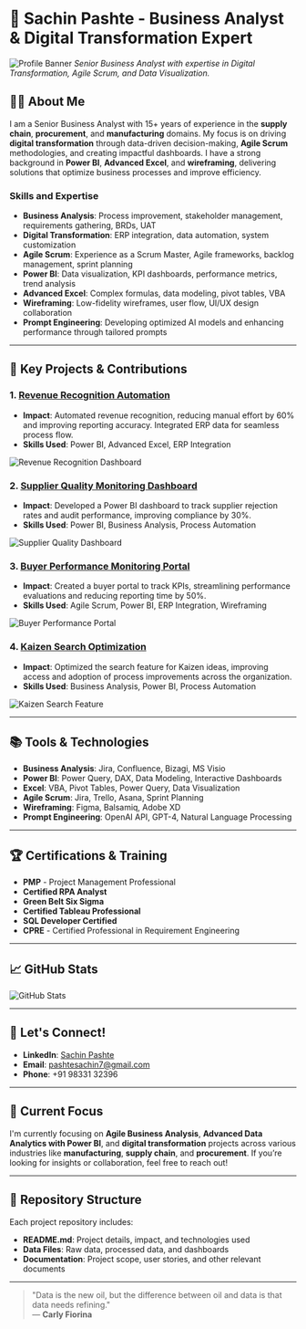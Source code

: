 # 💼 Sachin Pashte - Business Analyst & Digital Transformation Expert

![Profile Banner](https://github.com/yourusername/repo-name/raw/main/banner.png)
*Senior Business Analyst with expertise in Digital Transformation, Agile Scrum, and Data Visualization.*

## 👨‍💼 About Me

I am a Senior Business Analyst with 15+ years of experience in the **supply chain**, **procurement**, and **manufacturing** domains. My focus is on driving **digital transformation** through data-driven decision-making, **Agile Scrum** methodologies, and creating impactful dashboards. I have a strong background in **Power BI**, **Advanced Excel**, and **wireframing**, delivering solutions that optimize business processes and improve efficiency.

### Skills and Expertise

- **Business Analysis**: Process improvement, stakeholder management, requirements gathering, BRDs, UAT
- **Digital Transformation**: ERP integration, data automation, system customization
- **Agile Scrum**: Experience as a Scrum Master, Agile frameworks, backlog management, sprint planning
- **Power BI**: Data visualization, KPI dashboards, performance metrics, trend analysis
- **Advanced Excel**: Complex formulas, data modeling, pivot tables, VBA
- **Wireframing**: Low-fidelity wireframes, user flow, UI/UX design collaboration
- **Prompt Engineering**: Developing optimized AI models and enhancing performance through tailored prompts

---

## 🚀 Key Projects & Contributions

### 1. **[Revenue Recognition Automation](https://github.com/yourusername/revenue-recognition)**
   - **Impact**: Automated revenue recognition, reducing manual effort by 60% and improving reporting accuracy. Integrated ERP data for seamless process flow.
   - **Skills Used**: Power BI, Advanced Excel, ERP Integration

   ![Revenue Recognition Dashboard](https://via.placeholder.com/600x400.png?text=Dashboard+Image)

### 2. **[Supplier Quality Monitoring Dashboard](https://github.com/yourusername/supplier-quality-dashboard)**
   - **Impact**: Developed a Power BI dashboard to track supplier rejection rates and audit performance, improving compliance by 30%.
   - **Skills Used**: Power BI, Business Analysis, Process Automation

   ![Supplier Quality Dashboard](https://via.placeholder.com/600x400.png?text=Quality+Dashboard+Image)

### 3. **[Buyer Performance Monitoring Portal](https://github.com/yourusername/buyer-performance-portal)**
   - **Impact**: Created a buyer portal to track KPIs, streamlining performance evaluations and reducing reporting time by 50%.
   - **Skills Used**: Agile Scrum, Power BI, ERP Integration, Wireframing

   ![Buyer Performance Portal](https://via.placeholder.com/600x400.png?text=Buyer+Portal+Image)

### 4. **[Kaizen Search Optimization](https://github.com/yourusername/kaizen-search)**
   - **Impact**: Optimized the search feature for Kaizen ideas, improving access and adoption of process improvements across the organization.
   - **Skills Used**: Business Analysis, Power BI, Process Automation

   ![Kaizen Search Feature](https://via.placeholder.com/600x400.png?text=Kaizen+Search+Image)

---

## 📚 Tools & Technologies

- **Business Analysis**: Jira, Confluence, Bizagi, MS Visio
- **Power BI**: Power Query, DAX, Data Modeling, Interactive Dashboards
- **Excel**: VBA, Pivot Tables, Power Query, Data Visualization
- **Agile Scrum**: Jira, Trello, Asana, Sprint Planning
- **Wireframing**: Figma, Balsamiq, Adobe XD
- **Prompt Engineering**: OpenAI API, GPT-4, Natural Language Processing

---

## 🏆 Certifications & Training

- **PMP** - Project Management Professional
- **Certified RPA Analyst**
- **Green Belt Six Sigma**
- **Certified Tableau Professional**
- **SQL Developer Certified**
- **CPRE** -	Certified Professional in Requirement Engineering

---

## 📈 GitHub Stats

![GitHub Stats](https://github-readme-stats.vercel.app/api?username=yourusername&show_icons=true&hide_title=true&count_private=true&theme=radical)

---

## 💬 Let's Connect!

- **LinkedIn**: [Sachin Pashte](https://www.linkedin.com/in/sachin-pashte/)
- **Email**: [pashtesachin7@gmail.com](mailto:pashtesachin7@gmail.com)
- **Phone**: +91 98331 32396

---

## 🎯 Current Focus

I'm currently focusing on **Agile Business Analysis**, **Advanced Data Analytics with Power BI**, and **digital transformation** projects across various industries like **manufacturing**, **supply chain**, and **procurement**. If you’re looking for insights or collaboration, feel free to reach out!

---

## 📂 Repository Structure

Each project repository includes:
- **README.md**: Project details, impact, and technologies used
- **Data Files**: Raw data, processed data, and dashboards
- **Documentation**: Project scope, user stories, and other relevant documents

---

> "Data is the new oil, but the difference between oil and data is that data needs refining."  
— **Carly Fiorina**
